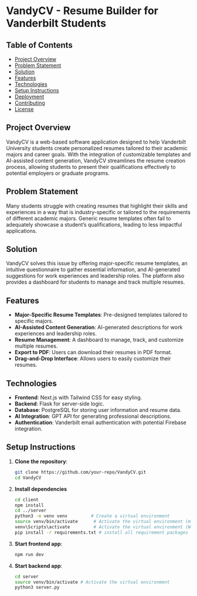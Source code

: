 # VandyCV - Resume Builder for Vanderbilt Students

## Table of Contents

- [Project Overview](#project-overview)
- [Problem Statement](#problem-statement)
- [Solution](#solution)
- [Features](#features)
- [Technologies](#technologies)
- [Setup Instructions](#setup-instructions)
- [Deployment](#deployment)
- [Contributing](#contributing)
- [License](#license)

## Project Overview

VandyCV is a web-based software application designed to help Vanderbilt University students create personalized resumes tailored to their academic majors and career goals. With the integration of customizable templates and AI-assisted content generation, VandyCV streamlines the resume creation process, allowing students to present their qualifications effectively to potential employers or graduate programs.

## Problem Statement

Many students struggle with creating resumes that highlight their skills and experiences in a way that is industry-specific or tailored to the requirements of different academic majors. Generic resume templates often fail to adequately showcase a student’s qualifications, leading to less impactful applications.

## Solution

VandyCV solves this issue by offering major-specific resume templates, an intuitive questionnaire to gather essential information, and AI-generated suggestions for work experiences and leadership roles. The platform also provides a dashboard for students to manage and track multiple resumes.

## Features

- **Major-Specific Resume Templates**: Pre-designed templates tailored to specific majors.
- **AI-Assisted Content Generation**: AI-generated descriptions for work experiences and leadership roles.
- **Resume Management**: A dashboard to manage, track, and customize multiple resumes.
- **Export to PDF**: Users can download their resumes in PDF format.
- **Drag-and-Drop Interface**: Allows users to easily customize their resumes.

## Technologies

- **Frontend**: Next.js with Tailwind CSS for easy styling.
- **Backend**: Flask for server-side logic.
- **Database**: PostgreSQL for storing user information and resume data.
- **AI Integration**: GPT API for generating professional descriptions.
- **Authentication**: Vanderbilt email authentication with potential Firebase integration.

## Setup Instructions

1. **Clone the repository**:

   ```bash
   git clone https://github.com/your-repo/VandyCV.git
   cd VandyCV
   ```

2. **Install dependencies**

   ```bash
   cd client
   npm install
   cd ../server
   python3 -m venv venv         # Create a virtual environment
   source venv/bin/activate      # Activate the virtual environment (macOS/Linux)
   venv\Scripts\activate         # Activate the virtual environment (Windows)
   pip install -r requirements.txt # install all requirement packages
   ```

3. **Start frontend app**:
   ```bash
   npm run dev
   ```
4. **Start backend app**:
   ```bash
   cd server
   source venv/bin/activate # Activate the virtual environment
   python3 server.py
   ```

